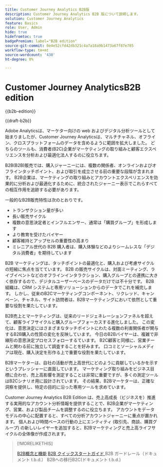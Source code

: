 ```yaml
---
title: Customer Journey Analytics B2B版
description: Customer Journey Analytics B2B 版について説明します。
solution: Customer Journey Analytics
feature: Basics
role: User, Admin
hide: true
hidefromtoc: true
badgePremium: label="B2B edition"
source-git-commit: 0e4e52cfd42db321c4a7a18a9b1473a67f87e785
workflow-type: tm+mt
source-wordcount: '438'
ht-degree: 0%

---
```


# Customer Journey AnalyticsB2B edition

{{b2b-edition}}

{{draft-b2b}}

Adobe Analyticsは、マーケター向けの web およびデジタル分析ツールとして始まりましたが、Customer Journey Analyticsは、マルチチャネル、オフライン、クロスプラットフォームのデータを含めるように範囲を拡大しました。  どちらのツールも、消費者(B2C)企業がマーケティングの取り組みと顧客エクスペリエンスを分析および最適化法人するのに役立ちます。

B2B(B2B)販売では、購入ジャーニーには、複数の関係者、オンラインおよびオフラインタッチポイント、および取引を成立させる前の重要な段階が含まれます。 B2B企業は、マーケティングの取り組みとアカウントエクスペリエンスを効果的に分析および最適化するために、統合されたジャーニー表示でこれらすべての相互作用を追跡する必要があります。

一般的なB2B販売特性は次のとおりです。

* トランザクション量が多い
* 長い販売サイクル
* 複数の意思決定者とインフルエンサー、通常は「購買グループ」を形成します
* より教育を受けたバイヤー
* 顧客維持とアップセルの重要性の高まり
* ミレニアル世代の B2B 購入者は、購入体験などのよりシームレスな「デジタル消費者」を期待しています

B2B マーケティングは、タッチポイントの最適化と、購入および考慮サイクルの短縮に焦点を当てています。 B2B の販売サイクルは、対面ミーティング、ライブイベントなどのオフラインインタラクション、購入グループとの連携に大きく依存するので、デジタルユーザーベースのデータだけでは不十分です。 B2B 組織は、CRM システムと専用ソリューションからのデータでこれを補完します。 しかし、従来のB2Cマーケティングコンポーネント、リクレッド、キャンペーン、チャネル、サイト訪問者は、B2Bマーケティングにおいて依然として重要な役割を果たしています。

B2B売上とマーケティングは、従来のリードジェネレーションファネルを超えて、顧客ライフサイクルと購入グループフォーカスする進化しました。 この変化は、意思決定にはさまざまなタッチポイントにわたる複数の利害関係者が関与するB2B購入の性質の変化を反映しています。 今日のB2Bバイヤーは、複雑で非線形の意思決定プロセスフォローするています。 B2C顧客と同様に、営業チームと関わる前に独立して調査することを好みます。 口コミとソーシャルメディアは現在、購入決定を形作る上で重要な役割を果たしています。

B2Bマーケターは、自社の活動が売上高世代にどのように貢献しているかを示すというプレッシャーに直面しています。  マーケティング取り組みをビジネス目標に合わせ、売上高影響を測定することは非常に重要ですが、多くの測定ツールはB2Cシナリオ用に設計されています。 その結果、B2Bマーケターは、正確な洞察を提供し、特定の目的に沿った専用ツールを求めています。

Customer Journey Analytics B2B Edition は、売上高成長（ビジネスを）推進する実用的なアカウント分析情報を提供することで、B2B企業がマーケティング、営業、および製品チームを調整するのに役立ちます。 アカウントをデータ モデルの中心に配置すると、すべての分析アカウントジャーニーに重点が置かれます。 個人および時間ベースの行動の上にエンティティ (取引先、商談、購買グループ) の新しいレイヤーを追加すると、B2Bマーケティングと売上高ライフサイクルの全体像が作成されます。


>[!MORELIKETHIS]
>
>[B2B概念と機能](cja-b2b-concepts-features.md)
>[B2B クイックスタートガイド ](cja-b2b-quick-start-guide.md)
>B2B ガードレール（ドキュメント t.b.d.）
>B2Bへの移行B2C(ドキュメント t.b.d.)
>
